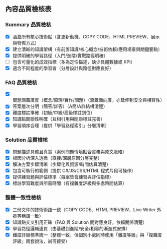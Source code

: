 ## 內容品質檢核表

### Summary 品質檢核
- [x] 涵蓋所有核心技術點（含更新動機、COPY CODE、HTML PREVIEW、展示與發佈方式）
- [x] 建立清晰的知識架構（有前置知識/核心概念/技術依賴/應用場景與關鍵要點）
- [x] 提供明確的學習路徑（入門/進階/實戰路徑明確）
- [ ] 包含可量化的成效指標（多為定性描述，缺少具體數據或 KPI）
- [x] 適合不同程度的學習者（分層設計與路徑對應良好）

### FAQ 品質檢核
- [x] 問題涵蓋廣度（概念/原理/實作/問題）（涵蓋面向廣，亦延伸到安全與相容性）
- [x] 答案層次分明（簡答/詳答）（A簡/A詳結構清楚）
- [x] 難度標註準確（初級/中級/高級標註到位）
- [x] 知識點關聯性明確（互相引用與關聯標註完善）
- [x] 學習順序合理（提供「學習路徑索引」分層清晰）

### Solution 品質檢核
- [x] 問題描述具體且真實（案例問題情境貼合實務與原文脈絡）
- [x] 根因分析深入透徹（直接/深層原因分層完整）
- [x] 解決方案步驟清晰（步驟化與資源/時間估算清楚）
- [x] 包含可執行的範例（提供 C#/JS/CSS/HTML 程式片段可操作）
- [x] 提供練習題與評估標準（每案皆含練習與評估指標）
- [x] 標註學習難度與所需時間（有複雜度評級與多處時間估算）

### 整體一致性檢核
- [x] 三份文件的技術術語一致（COPY CODE、HTML PREVIEW、Live Writer 外掛等稱謂一致）
- [x] 知識點交叉引用正確（FAQ 與 Solution 間對應良好，依賴關係清楚）
- [x] 學習路徑邏輯連貫（由基礎到進階/安全/相容的漸進式安排）
- [x] 難度評級標準統一（整體一致，但個別小處同時使用「難度等級」與「複雜度評級」兩套說法，尚可接受）